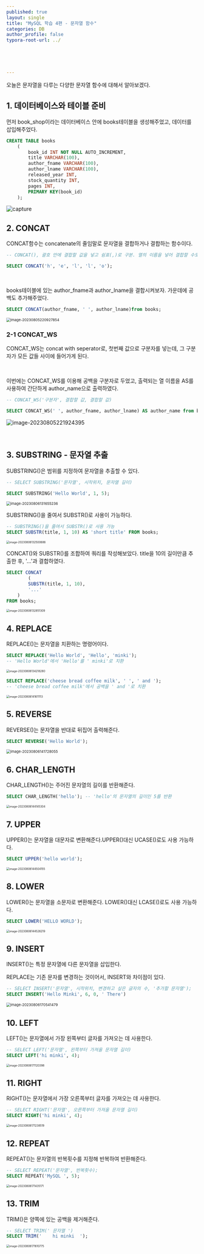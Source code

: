 ```yaml
---
published: true
layout: single
title: "MySQL 학습 4편 - 문자열 함수"
categories: DB
author_profile: false
typora-root-url: ../





---
```


오늘은 문자열을 다루는 다양한 문자열 함수에 대해서 알아보겠다.

## 1. 데이터베이스와 테이블 준비 

먼저 book_shop이라는 데이터베이스 안에 books테이블을 생성해주었고, 데이터를 삽입해주었다. 

```sql
CREATE TABLE books 
	(
		book_id INT NOT NULL AUTO_INCREMENT,
		title VARCHAR(100),
		author_fname VARCHAR(100),
		author_lname VARCHAR(100),
		released_year INT,
		stock_quantity INT,
		pages INT,
		PRIMARY KEY(book_id)
	);
```

![capture](/images/2023-08-05-MySQL4/capture.png)



## 2. CONCAT

CONCAT함수는 concatenate의 줄임말로 문자열을 결합하거나 결합하는 함수이다. 

```sql
-- CONCAT(), 괄호 안에 결합할 값을 넣고 쉼표(,)로 구분. 열의 이름을 넣어 결합할 수도 있다.

SELECT CONCAT('h', 'e', 'l', 'l', 'o');
```

<br>

books테이블에 있는 author_fname과 author_lname을 결합시켜보자. 가운데에 공백도 추가해주었다. 

```sql
SELECT CONCAT(author_fname, ' ', author_lname)from books;
```

<img src="/images/2023-08-05-MySQL4/image-20230805220927854.png" alt="image-20230805220927854" style="zoom: 67%;" />



### 2-1 CONCAT_WS



CONCAT_WS는 concat with seperator로, 첫번째 값으로 구분자를 넣는데, 그 구분자가 모든 값들 사이에 들어가게 된다. 

<br>

이번에는 CONCAT_WS를 이용해 공백을 구분자로 두었고, 출력되는 열 이름을 AS를 사용하여 간단하게 author_name으로 출력하였다.

```sql
-- CONCAT_WS('구분자', 결합할 값, 결합할 값)

SELECT CONCAT_WS(' ', author_fname, author_lname) AS author_name from books;
```

![image-20230805221924395](/images/2023-08-05-MySQL4/image-20230805221924395.png)



<br>

## 3. SUBSTRING - 문자열 추출 

SUBSTRING()은 범위를 지정하여 문자열을 추출할 수 있다.

```sql
-- SELECT SUBSTRING('문자열', 시작위치, 문자열 길이)

SELECT SUBSTRING('Hello World', 1, 5);
```

<img src="/images/2023-08-05-MySQL4/image-20230806131655236.png" alt="image-20230806131655236" style="zoom: 67%;" />



<br>

SUBSTRING()을 줄여서 SUBSTR()로 사용이 가능하다. 

```sql
-- SUBSTRING()을 줄여서 SUBSTR()로 사용 가능
SELECT SUBSTR(title, 1, 10) AS 'short title' FROM books;
```

<img src="/images/2023-08-05-MySQL4/image-20230806132500686.png" alt="image-20230806132500686" style="zoom: 50%;" />

<br>

CONCAT()와 SUBSTR()를 조합하여 쿼리를 작성해보았다. title을 10의 길이만큼 추출한 후, '...'과 결합하였다. 

```sql
SELECT CONCAT
		( 
      	SUBSTR(title, 1, 10), 
      	'...'
    ) 
FROM books;
```

<img src="/images/2023-08-05-MySQL4/image-20230806132851309.png" alt="image-20230806132851309" style="zoom:50%;" />



<br>

## 4. REPLACE

REPLACE()는 문자열을 치환하는 명령어이다. 

```sql
SELECT REPLACE('Hello World', 'Hello', 'minki'); 
-- 'Hello World'에서 'Hello'를 ' minki'로 치환
```

<img src="/images/2023-08-05-MySQL4/image-20230806134218280.png" alt="image-20230806134218280" style="zoom:50%;" />



<br>

```sql
SELECT REPLACE('cheese bread coffee milk', ' ', ' and ');
-- 'cheese bread coffee milk'에서 공백을 ' and '로 치환
```

<img src="/images/2023-08-05-MySQL4/image-20230806141611113.png" alt="image-20230806141611113" style="zoom:50%;" />



<br>

## 5. REVERSE

REVERSE()는 문자열을 반대로 뒤집어 출력해준다.

```sql
SELECT REVERSE('Hello World');
```

<img src="/images/2023-08-05-MySQL4/image-20230806141728055.png" alt="image-20230806141728055" style="zoom: 67%;" />



<br>

## 6. CHAR_LENGTH

CHAR_LENGTH()는 주어진 문자열의 길이를 반환해준다.

```sql
SELECT CHAR_LENGTH('hello'); -- 'hello'의 문자열의 길이인 5를 반환
```

<img src="/images/2023-08-05-MySQL4/image-20230806144145304.png" alt="image-20230806144145304" style="zoom:50%;" />

<br>

## 7. UPPER

UPPER()는 문자열을 대문자로 변환해준다.UPPER()대신 UCASE()로도 사용 가능하다.

```sql
SELECT UPPER('hello world');
```

<img src="/images/2023-08-05-MySQL4/image-20230806144504155.png" alt="image-20230806144504155" style="zoom:50%;" />

<br>

## 8. LOWER

LOWER()는 문자열을 소문자로 변환해준다. LOWER()대신 LCASE()로도 사용 가능하다.

```sql
SELECT LOWER('HELLO WORLD');
```

<img src="/images/2023-08-05-MySQL4/image-20230806144526219.png" alt="image-20230806144526219" style="zoom:50%;" />

<br>



## 9. INSERT

INSERT()는 특정 문자열에 다른 문자열을 삽입한다. 

REPLACE는 기존 문자를 변경하는 것이어서, INSERT와 차이점이 있다. 

```sql
-- SELECT INSERT('문자열', 시작위치, 변경하고 싶은 글자의 수, '추가할 문자열');
SELECT INSERT('Hello Minki', 6, 0, ' There')
```

<img src="/images/2023-08-05-MySQL4/image-20230806170541479.png" alt="image-20230806170541479" style="zoom:67%;" />

<br>

## 10. LEFT

LEFT()는 문자열에서 가장 왼쪽부터 글자를 가져오는 데 사용한다.

```sql
-- SELECT LEFT('문자열', 왼쪽부터 가져올 문자열 길이)
SELECT LEFT('hi minki', 4);
```

<img src="/images/2023-08-05-MySQL4/image-20230806171120398.png" alt="image-20230806171120398" style="zoom: 50%;" />

<br>

## 11. RIGHT

RIGHT()는 문자열에서 가장 오른쪽부터 글자를 가져오는 데 사용한다.

```sql
-- SELECT RIGHT('문자열', 오른쪽부터 가져올 문자열 길이)
SELECT RIGHT('hi minki', 4);
```

<img src="/images/2023-08-05-MySQL4/image-20230806171238519.png" alt="image-20230806171238519" style="zoom:50%;" />

<br>



## 12. REPEAT

REPEAT()는 문자열의 반복횟수를 지정해 반복하여 반환해준다.

```sql
-- SELECT REPEAT('문자열', 반복횟수);
SELECT REPEAT('MySQL ', 5);
```

<img src="/images/2023-08-05-MySQL4/image-20230806171435171.png" alt="image-20230806171435171" style="zoom:50%;" />

<br>

## 13. TRIM

TRIM()은 양쪽에 있는 공백을 제거해준다.

```sql
-- SELECT TRIM(' 문자열 ')
SELECT TRIM('    hi minki  ');
```

<img src="/images/2023-08-05-MySQL4/image-20230806171610775.png" alt="image-20230806171610775" style="zoom:50%;" />